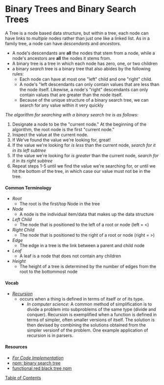# Binary Trees and Binary Search Trees

A Tree is a node based data structure, but within a tree, each node can have links to _multiple_ nodes rather than just one like a linked list.
As in a family tree, a node can have _descendants_ and _ancestors_.

- A node's descendants are **all** the nodes that stem from a node, while a node's ancestors are **all** the nodes it stems from.
- A binary tree is a tree in which each node has zero, one, or two children
- a binary _search_ tree is a binary tree that also abides by the following rules:
  - Each node can have at most one "left" child and one "right" child.
  - A node's "left descendants can only contain values that are less than the node itself. Likewise, a node's "right" descendants can only contain values that are greater than the node itself.
  - Because of the unique structure of a binary search tree, we can search for any value within it very quickly

_The algorithm for searching with a binary search tre is as follows:_

1. Designate a node to be the "current node." At the beginning of the algorithm, the root node is the first "current node."
2. Inspect the value at the current node.
3. If We've found the value we're looking for, great!
4. If the value we're looking for _is less_ than the current node, _search for it in its left subtree_
5. If the value we're looking for _is greater_ than the current node, _search for it in its right subtree_
6. Repeat steps 1-5 until we find the value we're searching for, or until we hit the bottom of the tree, in which case our value must not be in the tree.

#### Common Terminology

- _Root_
  - The root is the first/top Node in the tree
- _Node_
  - A node is the individual item/data that makes up the data structure
- _Left Child_
  - The node that is positioned to the left of a root or node (left = <)
- _Right Child_
  - The node that is positioned to the right of a root or node (right = >)
- _Edge_
  - The edge in a tree is the link between a parent and child node
- _Leaf_
  - A leaf is a node that does not contain any children
- _Height_
  - The height of a tree is determined by the number of edges from the root to the bottommost node

#### Vocab

- [_Recursion_](https://en.wikipedia.org/wiki/Recursion)
  - occurs when a thing is defined in terms of itself or of its type.
    - _In computer science:_ A common method of simplification is to divide a problem into subproblems of the same type (divide and conquer). Recursion is exemplified when a function is defined in terms of simpler, often smaller versions of itself. The solution is then devised by combining the solutions obtained from the simpler versionf of the problem. One example application of recursion is in parsers.


#### Resources

- [_For Code Implementation_](https://www.geeksforgeeks.org/implementation-binary-search-tree-javascript/)
- [npm: binary search tree](https://www.npmjs.com/search?q=binary%20search%20tree)
- [functional red black tree npm](https://www.npmjs.com/package/functional-red-black-tree)

[Table of Contents](../README.md)
